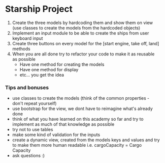 # Starship Project

1. Create the three models by hardcoding them and show them on view (use classes to create the models from the hardcoded objects)
2. Implement an input module to be able to create the ships from user keyboard input
3. Create three buttons on every model for the [start engine, take off, land] methods
4. When you are all done try to refactor your code to make it as reusable as possible
	* Have one method for creating the models
	* Have one method for display
	* etc... you get the idea

### Tips and bonuses
* use classes to create the models (think of the common properties - don't repeat yourself)
* use bootstrap for the view, we dont have to reimagine what's already done
* think of what you have learned on this academy so far and try to implement as much of that knowledge as possible
* try not to use tables
* make some kind of validation for the inputs
* create a dynamic view, created from the models keys and values and try to make them more human readable i.e. cargoCapacity = Cargo Capacity
* ask questions :)

